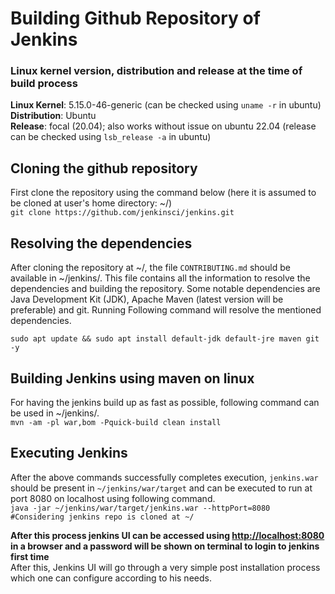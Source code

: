 # Building Github Repository of Jenkins

### Linux kernel version, distribution and release at the time of build process

**Linux Kernel**: 5.15.0-46-generic (can be checked using `uname -r` in ubuntu)  
**Distribution**: Ubuntu  
**Release**: focal (20.04); also works without issue on ubuntu 22.04 (release can be checked using `lsb_release -a` in ubuntu)  

## Cloning the github repository

First clone the repository using the command below (here it is assumed to be cloned at user's home directory: ~/)  
`git clone https://github.com/jenkinsci/jenkins.git`  

## Resolving the dependencies  

After cloning the repository at ~/, the file `CONTRIBUTING.md` should be available in ~/jenkins/. This file contains all the information to resolve the dependencies and building the repository.
Some notable dependencies are Java Development Kit (JDK), Apache Maven (latest version will be preferable) and git. Running Following command will resolve the mentioned dependencies.

```shell
sudo apt update && sudo apt install default-jdk default-jre maven git -y
```

## Building Jenkins using maven on linux

For having the jenkins build up as fast as possible, following command can be used in ~/jenkins/.  
`mvn -am -pl war,bom -Pquick-build clean install`

## Executing Jenkins

After the above commands successfully completes execution, `jenkins.war` should be present in `~/jenkins/war/target` and can be executed to run at port 8080 on localhost using following command.  
`java -jar ~/jenkins/war/target/jenkins.war --httpPort=8080 #Considering jenkins repo is cloned at ~/`

**After this process jenkins UI can be accessed using <http://localhost:8080> in a browser and a password will be shown on terminal to login to jenkins first time**  
After this, Jenkins UI will go through a very simple post installation process which one can configure according to his needs.  
  